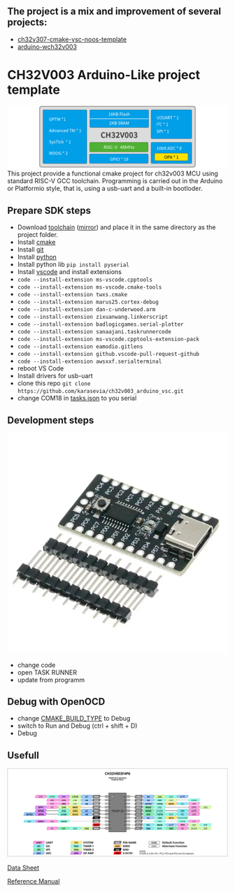 ## The project is a mix and improvement of several projects:

* [ch32v307-cmake-vsc-noos-template](https://github.com/sadkotheguest/ch32v307-cmake-vsc-noos-template)
* [arduino-wch32v003](https://github.com/AlexanderMandera/arduino-wch32v003)

# CH32V003 Arduino-Like project template

![specifications](docs/specifications.png)
This project provide a functional cmake project for ch32v003 MCU using standard RISC-V GCC toolchain. Programming is carried out in the Arduino or Platformio style, that is, using a usb-uart and a built-in bootloder.

## Prepare SDK steps

 - Download [toolchain](https://disk.yandex.ru/d/RmjCNxb3dcRByQ) ([mirror](https://drive.google.com/file/d/1hytLr7pkEfrvUR4fV7C-jODg7oK6aswY/view?usp=sharing)) and place it in the same directory as the project folder.
 - Install [cmake](https://cmake.org/download/)
 - Install [git](https://git-scm.com/downloads/win)
 - Install [python](https://www.python.org/downloads/windows/)
 - Install python lib `pip install pyserial`
 - Install [vscode](https://code.visualstudio.com/) and install extensions
 - `code --install-extension ms-vscode.cpptools`
 - `code --install-extension ms-vscode.cmake-tools`
 - `code --install-extension twxs.cmake`
 - `code --install-extension marus25.cortex-debug`
 - `code --install-extension dan-c-underwood.arm`
 - `code --install-extension zixuanwang.linkerscript`
 - `code --install-extension badlogicgames.serial-plotter`
 - `code --install-extension sanaajani.taskrunnercode`
 - `code --install-extension ms-vscode.cpptools-extension-pack`
 - `code --install-extension eamodio.gitlens`
 - `code --install-extension github.vscode-pull-request-github`
 - `code --install-extension awsxxf.serialterminal`
 - reboot VS Code
 - Install drivers for usb-uart
 - clone this repo `git clone https://github.com/karasevia/ch32v003_arduino_vsc.git`
 - change COM18 in [tasks.json](.vscode\tasks.json) to you serial

## Development steps

![board_view](docs/board_view.PNG)
 - change code
 - open TASK RUNNER
 - update from programm

## Debug with OpenOCD

 - change [CMAKE_BUILD_TYPE](cmake/toolchain-ch32v00x.cmake#L47) to Debug
 - switch to Run and Debug (ctrl + shift + D)
 - Debug

## Usefull

![mcu_view](docs/ch32v003f4p6.svg)

[Data Sheet](docs\CH32V003DS0.PDF)

[Reference Manual](docs\CH32V003RM.PDF)